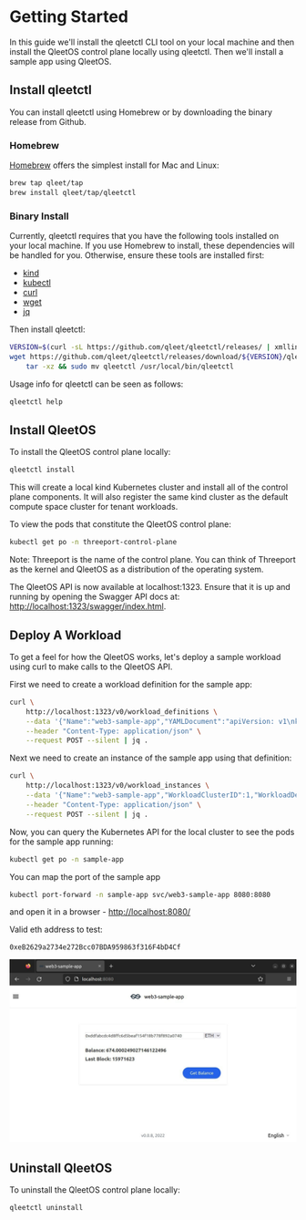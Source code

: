 # Getting Started

In this guide we'll install the qleetctl CLI tool on your local machine and then
install the QleetOS control plane locally using qleetctl.  Then we'll install a
sample app using QleetOS.

## Install qleetctl

You can install qleetctl using Homebrew or by downloading the binary release from
Github.

### Homebrew

[Homebrew](https://brew.sh/) offers the simplest install for Mac and Linux:

```bash
brew tap qleet/tap
brew install qleet/tap/qleetctl
```

### Binary Install

Currently, qleetctl requires that you have the following tools installed on your
local machine.  If you use Homebrew to install, these dependencies will be
handled for you.  Otherwise, ensure these tools are installed first:

* [kind](https://kind.sigs.k8s.io/docs/user/quick-start/#installation)
* [kubectl](https://kubernetes.io/docs/tasks/tools/#kubectl)
* [curl](https://help.ubidots.com/en/articles/2165289-learn-how-to-install-run-curl-on-windows-macosx-linux)
* [wget](https://www.gnu.org/software/wget/)
* [jq](https://github.com/stedolan/jq/wiki/Installation)

Then install qleetctl:

```bash
VERSION=$(curl -sL https://github.com/qleet/qleetctl/releases/ | xmllint -html -xpath '//a[contains(@href, "releases")]/text()' - 2> /dev/null | grep -P '^v' | head -n1)
wget https://github.com/qleet/qleetctl/releases/download/${VERSION}/qleetctl_${VERSION}_$(echo $(uname))_$(uname -m).tar.gz -O - |\
    tar -xz && sudo mv qleetctl /usr/local/bin/qleetctl
```

Usage info for qleetctl can be seen as follows:

```bash
qleetctl help
```

## Install QleetOS

To install the QleetOS control plane locally:

```bash
qleetctl install
```

This will create a local kind Kubernetes cluster and install all of the control
plane components.  It will also register the same kind cluster as the default
compute space cluster for tenant workloads.

To view the pods that constitute the QleetOS control plane:

```bash
kubectl get po -n threeport-control-plane
```

Note: Threeport is the name of the control plane.  You can think of Threeport as
the kernel and QleetOS as a distribution of the operating system.

The QleetOS API is now available at localhost:1323.  Ensure that it is up and
running by opening the Swagger API docs at:
[http://localhost:1323/swagger/index.html](http://localhost:1323/swagger/index.html).

## Deploy A Workload

To get a feel for how the QleetOS works, let's deploy a sample workload using
curl to make calls to the QleetOS API.

First we need to create a workload definition for the sample app:

```bash
curl \
    http://localhost:1323/v0/workload_definitions \
    --data '{"Name":"web3-sample-app","YAMLDocument":"apiVersion: v1\nkind: Namespace\nmetadata:\n  name: sample-app\n---\napiVersion: v1\nkind: ConfigMap\nmetadata:\n  name: web3-sample-app-config\n  namespace: sample-app\ndata:\n  RPCENDPOINT: https://rpc.ankr.com/eth/\n---\napiVersion: apps/v1\nkind: Deployment\nmetadata:\n  name: web3-sample-app\n  namespace: sample-app\nspec:\n  selector:\n    matchLabels:\n      app: web3-sample\n  replicas: 2\n  template:\n    metadata:\n      labels:\n        app: web3-sample\n    spec:\n      containers:\n        - name: web3-sample-app\n          image: ghcr.io/qleet/web3-sample-app:v0.0.9\n          imagePullPolicy: IfNotPresent\n          env:\n            - name: PORT\n              value: '"'8080'"'\n            - name: RPCENDPOINT\n              valueFrom:\n                configMapKeyRef:\n                  name: web3-sample-app-config\n                  key: RPCENDPOINT\n          ports:\n            - containerPort: 8080\n          resources:\n            requests:\n              cpu: '1m'\n              memory: '6Mi'\n            limits:\n              cpu: '3m'\n              memory: '8Mi'\n      restartPolicy: Always\n---\napiVersion: v1\nkind: Service\nmetadata:\n  name: web3-sample-app\n  namespace: sample-app\nspec:\n  selector:\n    app: web3-sample\n  ports:\n    - protocol: TCP\n      port: 8080\n      targetPort: 8080\n\n","UserID":1}' \
    --header "Content-Type: application/json" \
    --request POST --silent | jq .
```

Next we need to create an instance of the sample app using that definition:

```bash
curl \
    http://localhost:1323/v0/workload_instances \
    --data '{"Name":"web3-sample-app","WorkloadClusterID":1,"WorkloadDefinitionID":1}' \
    --header "Content-Type: application/json" \
    --request POST --silent | jq .
```

Now, you can query the Kubernetes API for the local cluster to see the pods for
the sample app running:

```bash
kubectl get po -n sample-app
```

You can map the port of the sample app
```bash
kubectl port-forward -n sample-app svc/web3-sample-app 8080:8080
```

 and open it in a browser - [http://localhost:8080/](http://localhost:8080/)
 
 Valid eth address to test:

```
0xeB2629a2734e272Bcc07BDA959863f316F4bD4Cf
```
 
![web3-sample-app](img/web3-sample-app.jpg)


## Uninstall QleetOS

To uninstall the QleetOS control plane locally:

```bash
qleetctl uninstall
```

